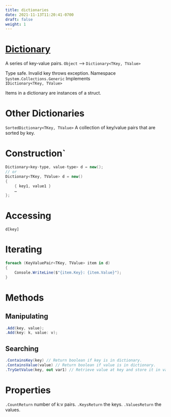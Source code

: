 ```yaml
---
title: dictionaries
date: 2021-11-13T11:20:41-0700
draft: false
weight: 1
---
```

# [Dictionary](https://docs.microsoft.com/en-us/dotnet/api/system.collections.generic.dictionary-2?view=net-6.0#remarks)
A series of key-value pairs.
`Object` –> `Dictionary<TKey, TValue>`

Type safe. Invalid key throws exception.
Namespace  
`System.Collections.Generic`
Implements  
`IDictionary<TKey, TValue>`

Items in a dictionary are instances of a struct.

# Other Dictionaries
`SortedDictionary<TKey, TValue>` A collection of key/value pairs that are sorted by key.

# Construction`
```cs
Dictionary<key-type, value-type> d = new();
// or
Dictionary<TKey, TValue> d = new() 
{
    { key1, value1 }
    …
};
```
# Accessing
`d[key]`

# Iterating
```cs
foreach (KeyValuePair<TKey, TValue> item in d) 
{
    Console.WriteLine($"{item.Key}: {item.Value}");
}
```
# Methods
## Manipulating
```cs
.Add(key, value);
.Add(key: k, value: v);
```

## Searching
```cs
.ContainsKey(key) // Return boolean if key is in dictionary.
.ContainsValue(value) // Return boolean if value is in dictionary.
.TryGetValue(key, out var1) // Retrieve value at key and store it in var1.
```

# Properties
`.CountReturn` number of k:v pairs.
`.KeysReturn` the keys.
`.ValuesReturn` the values.
